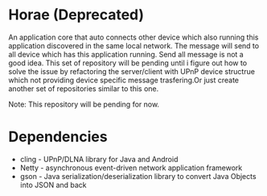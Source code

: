 Horae (Deprecated)
================

An application core that auto connects other device which also running this application discovered in the same local network.
The message will send to all device which has this application running. Send all message is not a good idea. This set of repository will be pending until i figure out how to solve the issue by refactoring the server/client with UPnP device structrue which not providing device specific message trasfering.Or just create another set of repositories similar to this one.

Note: This repository will be pending for now. 

Dependencies
================
- cling - UPnP/DLNA library for Java and Android 
- Netty - asynchronous event-driven network application framework
- gson - Java serialization/deserialization library to convert Java Objects into JSON and back 
